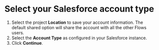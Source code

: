 # Select your Salesforce account type

1. Select the project **Location** to save your account information. The default shared option will share the account with all the other Flows users.
2. Select the **Account Type** as configured in your Salesforce instance.
3. Click **Continue**.
